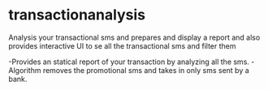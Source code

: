 # transactionanalysis
 Analysis your transactional sms and prepares and display a report and also provides interactive UI to se all the transactional sms and filter them 
 
 -Provides an statical report of your transaction by analyzing all the sms.
 -Algorithm removes the promotional sms and takes in only sms sent by a bank.
